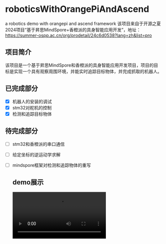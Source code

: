 # roboticsWithOrangePiAndAscend
a robotics demo with orangepi and ascend framework
该项目来自于开源之夏2024项目“基于昇思MindSpore+香橙派的具身智能应用开发”，地址：https://summer-ospp.ac.cn/org/prodetail/24c6d0538?lang=zh&list=pro

## 项目简介
该项目是一个基于昇思MindSpore和香橙派的具身智能应用开发项目，项目的目标是实现一个具有观察周围环境，并能实时追踪目标物体，并完成抓取的机器人。

## 已完成部分
- [x] 机器人的安装的调试
- [x] stm32对舵机的控制
- [x] 检测和追踪目标物体

## 待完成部分
- [ ] stm32和香橙派的串口通信
- [ ] 给定坐标的逆运动学求解
- [ ] mindspore框架对检测和追踪物体的重写
  
  ## demo展示
    ![deteion and tracking demo](./detection&tracking.mkv)
  